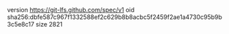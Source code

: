 version https://git-lfs.github.com/spec/v1
oid sha256:dbfe587c967f1332588ef2c629b8b8acbc5f2459f2ae1a4730c95b9b3c5e8c17
size 2821
